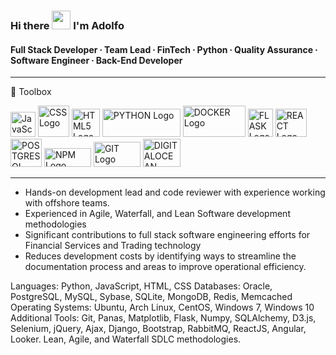 ### Hi there <img src="https://raw.githubusercontent.com/MartinHeinz/MartinHeinz/master/wave.gif" width="30px"> I'm Adolfo

#### Full Stack Developer ∙ Team Lead ∙ FinTech ∙ Python ∙ Quality Assurance ∙ Software Engineer ∙ Back-End Developer

---

🧰 Toolbox

<img src="https://cdn.worldvectorlogo.com/logos/logo-javascript.svg" alt="JavaScript Logo" width="40" height="40"/> <img src="https://cdn.worldvectorlogo.com/logos/css3.svg" alt="CSS Logo" width="50" height="50"/> <img src="https://cdn.worldvectorlogo.com/logos/html5-1.svg" alt="HTML5 Logo" width="45" height="45"/> <img src="https://cdn.worldvectorlogo.com/logos/python-6.svg" alt="PYTHON Logo" width="125" height="45"/> <img src="https://cdn.worldvectorlogo.com/logos/docker-3.svg" alt="DOCKER Logo" width="100" height="50"/>  <img src="https://cdn.worldvectorlogo.com/logos/flask.svg" alt="FLASK Logo" width="40" height="45"/>  <img src="https://cdn.worldvectorlogo.com/logos/react-2.svg" alt="REACT Logo" width="50" height="45"/>  <img src="https://cdn.worldvectorlogo.com/logos/postgresql.svg" alt="POSTGRESQL Logo" width="50" height="45"/>  <img src="https://cdn.worldvectorlogo.com/logos/npm.svg" alt="NPM Logo" width="75" height="30"/> <img src="https://cdn.worldvectorlogo.com/logos/git.svg" alt="GIT Logo" width="75" height="40"/>  <img src="https://cdn.worldvectorlogo.com/logos/digitalocean-logo.svg" alt="DIGITALOCEAN Logo" width="60" height="45"/>




---

              

*  Hands-on development lead and code reviewer with experience working with offshore teams.
*  Experienced in Agile, Waterfall, and Lean Software development methodologies
*  Significant contributions to full stack software engineering efforts for Financial Services and Trading technology 
*  Reduces development costs by identifying ways to streamline the documentation process and areas to improve operational efficiency.

Languages: Python, JavaScript, HTML, CSS
Databases: Oracle, PostgreSQL, MySQL, Sybase, SQLite, MongoDB, Redis, Memcached
Operating Systems: Ubuntu, Arch Linux, CentOS, Windows 7, Windows 10
Additional Tools: Git, Panas, Matplotlib, Flask, Numpy, SQLAlchemy, D3.js, Selenium, jQuery, Ajax, Django, Bootstrap, RabbitMQ, ReactJS, Angular, Looker. Lean, Agile, and Waterfall SDLC methodologies.

